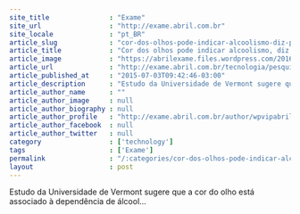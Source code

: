 ```yaml
---
site_title               : "Exame"
site_url                 : "http://exame.abril.com.br"
site_locale              : "pt_BR"
article_slug             : "cor-dos-olhos-pode-indicar-alcoolismo-diz-pesquisa"
article_title            : "Cor dos olhos pode indicar alcoolismo, diz pesquisa"
article_image            : "https://abrilexame.files.wordpress.com/2016/09/size_960_16_9_olhos7.jpg?quality=70&strip=all&w=960"
article_url              : "http://exame.abril.com.br/tecnologia/pesquisa-relaciona-olhos-claros-com-propensao-ao-alcoolismo/"
article_published_at     : "2015-07-03T09:42:46-03:00"
article_description      : "Estudo da Universidade de Vermont sugere que a cor do olho está associado à dependência de álcool..."
article_author_name      : ""
article_author_image     : null
article_author_biography : null
article_author_profile   : "http://exame.abril.com.br/author/wpvipabril/"
article_author_facebook  : null
article_author_twitter   : null
category                 : ['technology']
tags                     : ['Exame']
permalink                : "/:categories/cor-dos-olhos-pode-indicar-alcoolismo-diz-pesquisa/"
layout                   : post
---
```


Estudo da Universidade de Vermont sugere que a cor do olho está associado à dependência de álcool...
